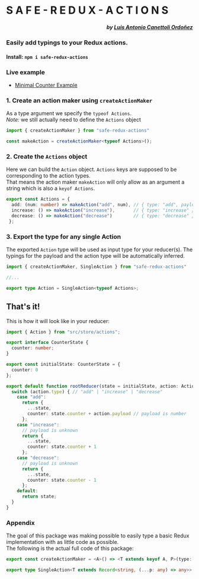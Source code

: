 # S A F E - R E D U X - A C T I O N S
##### <div align="right">by [Luis Antonio Canettoli Ordoñez](http://luisanton.io)</div>

### Easily add typings to your Redux actions.

#### Install: ```npm i safe-redux-actions```

### Live example

- [Minimal Counter Example](https://codesandbox.io/s/github/luisanton-io/sra-counter-example)

### 1. Create an action maker using `createActionMaker`

As a type argument we specify the `typeof Actions`.  
*Note:* we still actually need to define the `Actions` object
```ts
import { createActionMaker } from "safe-redux-actions"

const makeAction = createActionMaker<typeof Actions>();

```
### 2. Create the `Actions` object

Here we can build the `Action` object. `Actions` keys are supposed to be corresponding to the action types.  
That means the action maker `makeAction` will only allow as an argument a string which is also a `keyof Actions`.


```ts
export const Actions = {
  add: (num: number) => makeAction("add", num), // { type: "add", payload: num }
  increase: () => makeAction("increase"),       // { type: "increase" }
  decrease: () => makeAction("decrease")        // { type: "decrease" }
 };
```

### 3. Export the type for any single Action
The exported `Action` type will be used as input type for your reducer(s).
The typings for the payload and the action type will be automatically inferred.


```ts
import { createActionMaker, SingleAction } from "safe-redux-actions"

//...

export type Action = SingleAction<typeof Actions>;

```

## That's it!

This is how it will look like in your reducer:

```ts
import { Action } from "src/store/actions";

export interface CounterState {
  counter: number;
}

export const initialState: CounterState = {
  counter: 0
};

export default function rootReducer(state = initialState, action: Action) {
  switch (action.type) { // "add" | "increase" | "decrease"
    case "add":
      return {
        ...state,
        counter: state.counter + action.payload // payload is number
      };
    case "increase":
      // payload is unknown
      return {
        ...state,
        counter: state.counter + 1
      };
    case "decrease":
      // payload is unknown
      return {
        ...state,
        counter: state.counter - 1
      };
    default:
      return state;
  }
}
```
### Appendix

The goal of this package was making possible to easily type a basic Redux implementation with as little code as possible.  
The following is the actual full code of this package:

```ts
export const createActionMaker = <A>() => <T extends keyof A, P>(type: T, payload?: P) => ({ type, payload: payload! });

export type SingleAction<T extends Record<string, (...p: any) => any>> = ReturnType<T[keyof T]>;
```
